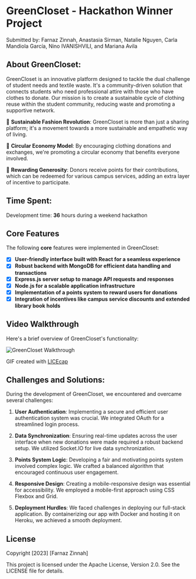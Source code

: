 # GreenCloset - Hackathon Winner Project

Submitted by: Farnaz Zinnah, Anastasia Sirman, 
Natalie Nguyen, Carla Mandiola García, 
Nino IVANISHVILI, and Mariana Avila

## About GreenCloset:

GreenCloset is an innovative platform designed to tackle the dual challenge of student needs and textile waste. It's a community-driven solution that connects students who need professional attire with those who have clothes to donate. Our mission is to create a sustainable cycle of clothing reuse within the student community, reducing waste and promoting a supportive network.

👗 **Sustainable Fashion Revolution**: GreenCloset is more than just a sharing platform; it's a movement towards a more sustainable and empathetic way of living.

🔄 **Circular Economy Model**: By encouraging clothing donations and exchanges, we're promoting a circular economy that benefits everyone involved.

🌟 **Rewarding Generosity**: Donors receive points for their contributions, which can be redeemed for various campus services, adding an extra layer of incentive to participate.

## Time Spent:

Development time: **36** hours during a weekend hackathon

## Core Features

The following **core** features were implemented in GreenCloset:

- [x] **User-friendly interface built with React for a seamless experience**
- [x] **Robust backend with MongoDB for efficient data handling and transactions**
- [x] **Express.js server setup to manage API requests and responses**
- [x] **Node.js for a scalable application infrastructure**
- [x] **Implementation of a points system to reward users for donations**
- [x] **Integration of incentives like campus service discounts and extended library book holds**

## Video Walkthrough

Here's a brief overview of GreenCloset's functionality:

![GreenCloset Walkthrough](link-to-your-walkthrough-video.gif)

GIF created with [LICEcap](http://www.cockos.com/licecap/)

## Challenges and Solutions:

During the development of GreenCloset, we encountered and overcame several challenges:

1. **User Authentication**: Implementing a secure and efficient user authentication system was crucial. We integrated OAuth for a streamlined login process.

2. **Data Synchronization**: Ensuring real-time updates across the user interface when new donations were made required a robust backend setup. We utilized Socket.IO for live data synchronization.

3. **Points System Logic**: Developing a fair and motivating points system involved complex logic. We crafted a balanced algorithm that encouraged continuous user engagement.

4. **Responsive Design**: Creating a mobile-responsive design was essential for accessibility. We employed a mobile-first approach using CSS Flexbox and Grid.

5. **Deployment Hurdles**: We faced challenges in deploying our full-stack application. By containerizing our app with Docker and hosting it on Heroku, we achieved a smooth deployment.

## License

Copyright [2023] [Farnaz Zinnah]

This project is licensed under the Apache License, Version 2.0. See the LICENSE file for details.
